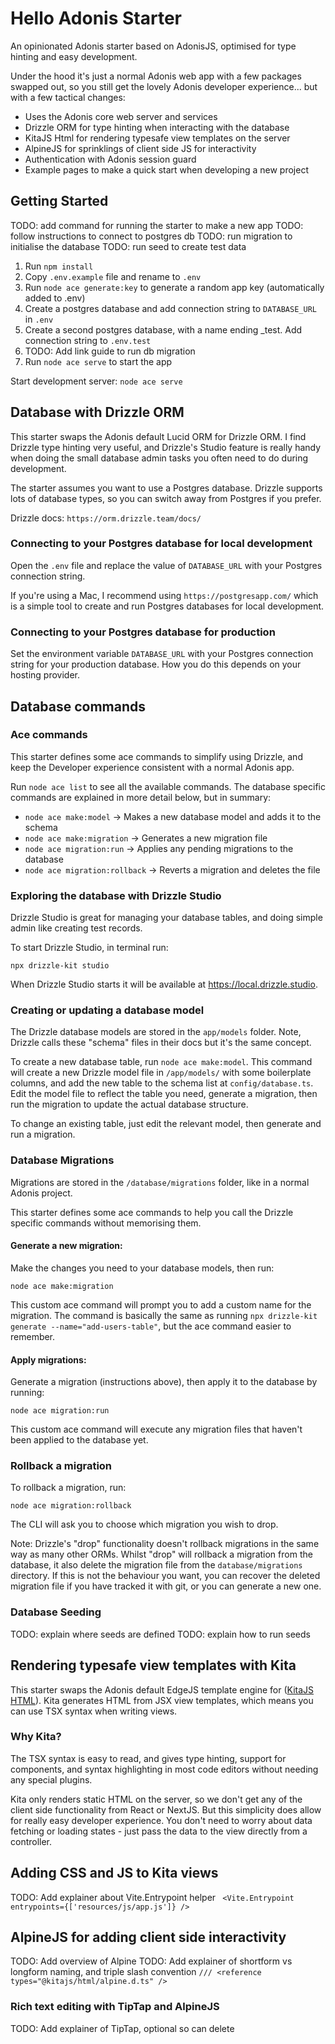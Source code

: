 # Hello Adonis Starter

An opinionated Adonis starter based on AdonisJS, optimised for type hinting and easy development.

Under the hood it's just a normal Adonis web app with a few packages swapped out, so you still get the lovely Adonis developer experience... but with a few tactical changes:

- Uses the Adonis core web server and services
- Drizzle ORM for type hinting when interacting with the database
- KitaJS Html for rendering typesafe view templates on the server
- AlpineJS for sprinklings of client side JS for interactivity
- Authentication with Adonis session guard
- Example pages to make a quick start when developing a new project

## Getting Started

TODO: add command for running the starter to make a new app
TODO: follow instructions to connect to postgres db
TODO: run migration to initialise the database
TODO: run seed to create test data

1. Run `npm install`
2. Copy `.env.example` file and rename to `.env`
3. Run `node ace generate:key` to generate a random app key (automatically added to .env)
4. Create a postgres database and add connection string to `DATABASE_URL` in `.env`
5. Create a second postgres database, with a name ending _test. Add connection string to `.env.test`
6. TODO: Add link guide to run db migration
7. Run `node ace serve` to start the app


Start development server: `node ace serve`

## Database with Drizzle ORM

This starter swaps the Adonis default Lucid ORM for Drizzle ORM. I find Drizzle type hinting very useful, and Drizzle's Studio feature is really handy when doing the small database admin tasks you often need to do during development.

The starter assumes you want to use a Postgres database. Drizzle supports lots of database types, so you can switch away from Postgres if you prefer.

Drizzle docs: `https://orm.drizzle.team/docs/`

### Connecting to your Postgres database for local development

Open the `.env` file and replace the value of `DATABASE_URL` with your Postgres connection string.

If you're using a Mac, I recommend using `https://postgresapp.com/` which is a simple tool to create and run Postgres databases for local development.

### Connecting to your Postgres database for production

Set the environment variable `DATABASE_URL` with your Postgres connection string for your production database. How you do this depends on your hosting provider.

## Database commands

### Ace commands

This starter defines some ace commands to simplify using Drizzle, and keep the Developer experience consistent with a normal Adonis app.

Run `node ace list` to see all the available commands. The database specific commands are explained in more detail below, but in summary:

- `node ace make:model` -> Makes a new database model and adds it to the schema
- `node ace make:migration` -> Generates a new migration file
- `node ace migration:run` -> Applies any pending migrations to the database
- `node ace migration:rollback` -> Reverts a migration and deletes the file

### Exploring the database with Drizzle Studio

Drizzle Studio is great for managing your database tables, and doing simple admin like creating test records.

To start Drizzle Studio, in terminal run:

`npx drizzle-kit studio`

When Drizzle Studio starts it will be available at https://local.drizzle.studio.

### Creating or updating a database model

The Drizzle database models are stored in the `app/models` folder. Note, Drizzle calls these "schema" files in their docs but it's the same concept.

To create a new database table, run `node ace make:model`. This command will create a new Drizzle model file in `/app/models/` with some boilerplate columns, and add the new table to the schema list at `config/database.ts`. Edit the model file to reflect the table you need, generate a migration, then run the migration to update the actual database structure.

To change an existing table, just edit the relevant model, then generate and run a migration.

### Database Migrations

Migrations are stored in the `/database/migrations` folder, like in a normal Adonis project.

This starter defines some ace commands to help you call the Drizzle specific commands without memorising them.

#### Generate a new migration:

Make the changes you need to your database models, then run:

`node ace make:migration`

This custom ace command will prompt you to add a custom name for the migration. The command is basically the same as running `npx drizzle-kit generate --name="add-users-table"`, but the ace command easier to remember.

#### Apply migrations:

Generate a migration (instructions above), then apply it to the database by running:

`node ace migration:run`

This custom ace command will execute any migration files that haven't been applied to the database yet.

### Rollback a migration

To rollback a migration, run:

`node ace migration:rollback`

The CLI will ask you to choose which migration you wish to drop.

Note: Drizzle's "drop" functionality doesn't rollback migrations in the same way as many other ORMs. Whilst "drop" will rollback a migration from the database, it also delete the migration file from the `database/migrations` directory. If this is not the behaviour you want, you can recover the deleted migration file if you have tracked it with git, or you can generate a new one.

### Database Seeding

TODO: explain where seeds are defined
TODO: explain how to run seeds

## Rendering typesafe view templates with Kita

This starter swaps the Adonis default EdgeJS template engine for ([KitaJS HTML](https://github.com/kitajs/html)). Kita generates HTML from JSX view templates, which means you can use TSX syntax when writing views.

### Why Kita?

The TSX syntax is easy to read, and gives type hinting, support for components, and syntax highlighting in most code editors without needing any special plugins.

Kita only renders static HTML on the server, so we don't get any of the client side functionality from React or NextJS. But this simplicity does allow for really easy developer experience. You don't need to worry about data fetching or loading states - just pass the data to the view directly from a controller.

## Adding CSS and JS to Kita views

TODO: Add explainer about Vite.Entrypoint helper
` <Vite.Entrypoint entrypoints={['resources/js/app.js']} />`

## AlpineJS for adding client side interactivity

TODO: Add overview of Alpine
TODO: Add explainer of shortform vs longform naming, and triple slash convention
`/// <reference types="@kitajs/html/alpine.d.ts" />`

### Rich text editing with TipTap and AlpineJS

TODO: Add explainer of TipTap, optional so can delete
